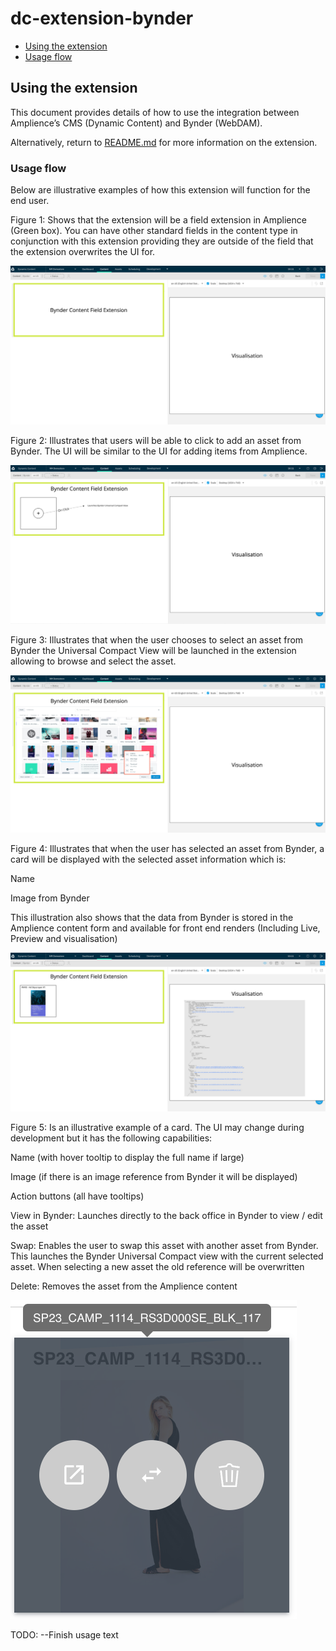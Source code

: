 # dc-extension-bynder

- [Using the extension](#using-the-extension)
- [Usage flow](#usage-flow)

## Using the extension

This document provides details of how to use the integration between Amplience’s CMS (Dynamic Content) and Bynder (WebDAM).

Alternatively, return to [README.md](../README.md) for more information on the extension.

### Usage flow
Below are illustrative examples of how this extension will function for the end user. 

Figure 1: Shows that the extension will be a field extension in Amplience (Green box). You can have other standard fields in the content type in conjunction with this extension providing they are outside of the field that the extension overwrites the UI for.

![Figure 1](../media/figure1.png)

Figure 2: Illustrates that users will be able to click to add an asset from Bynder. The UI will be similar to the UI for adding items from Amplience.

![Figure 2](../media/figure2.png)

Figure 3: Illustrates that when the user chooses to select an asset from Bynder the Universal Compact View will be launched in the extension allowing to browse and select the asset.

![Figure 3](../media/figure3.png)

Figure 4: Illustrates that when the user has selected an asset from Bynder, a card will be displayed with the selected asset information which is:

Name

Image from Bynder

This illustration also shows that the data from Bynder is stored in the Amplience content form and available for front end renders (Including Live, Preview and visualisation)

![Figure 4](../media/figure4.png)

Figure 5: Is an illustrative example of a card. The UI may change during development but it has the following capabilities:

Name (with hover tooltip to display the full name if large)

Image (if there is an image reference from Bynder it will be displayed)

Action buttons (all have tooltips)

View in Bynder: Launches directly to the back office in Bynder to view / edit the asset

Swap: Enables the user to swap this asset with another asset from Bynder. This launches the Bynder Universal Compact view with the current selected asset. When selecting a new asset the old reference will be overwritten

Delete: Removes the asset from the Amplience content

![Figure 5](../media/figure5.png)

TODO:
--Finish usage text